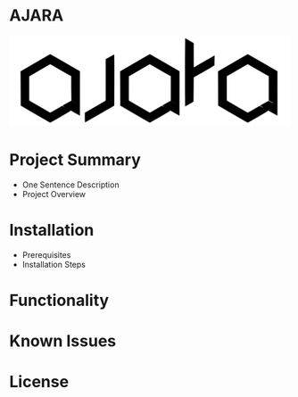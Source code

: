 # AJARA
![logo](ajara_logo.png)
# Project Summary
* One Sentence Description
* Project Overview 
# Installation 
* Prerequisites 
* Installation Steps 
# Functionality
# Known Issues 
# License
